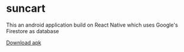 # suncart
This an android application build on React Native which uses Google's Firestore as database

[Download apk](https://bit.ly/3g5104G)

